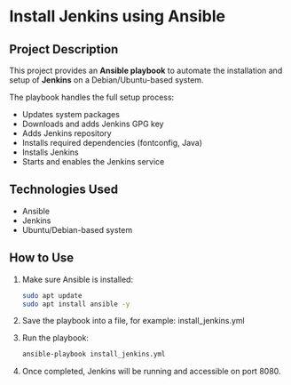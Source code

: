 # Install Jenkins using Ansible

## Project Description
This project provides an **Ansible playbook** to automate the installation and setup of **Jenkins** on a Debian/Ubuntu-based system.

The playbook handles the full setup process:
- Updates system packages
- Downloads and adds Jenkins GPG key
- Adds Jenkins repository
- Installs required dependencies (fontconfig, Java)
- Installs Jenkins
- Starts and enables the Jenkins service

## Technologies Used
- Ansible
- Jenkins
- Ubuntu/Debian-based system

## How to Use

1. Make sure Ansible is installed:
   ```bash
   sudo apt update
   sudo apt install ansible -y
   
2. Save the playbook into a file, for example: install_jenkins.yml
   
3. Run the playbook:
   ```bash
   ansible-playbook install_jenkins.yml
   
4. Once completed, Jenkins will be running and accessible on port 8080.


